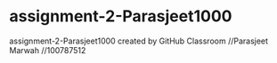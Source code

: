 # assignment-2-Parasjeet1000
assignment-2-Parasjeet1000 created by GitHub Classroom
//Parasjeet Marwah
//100787512
